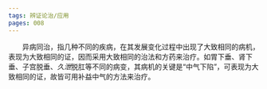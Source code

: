 ```yaml
---
tags: 辨证论治/应用
pages: 008
---
```

&emsp;&emsp;异病同治，指几种不同的疾病，在其发展变化过程中出现了大致相同的病机，表现为大致相同的证，因而采用大致相同的治法和方药来治疗。如胃下垂、肾下垂、子宫脱垂、<dfn>久泄</dfn>脱肛等不同的病变，其病机的关键是“中气下陷”，可表现为大致相同的证，故皆可用补益中气的方法来治疗。